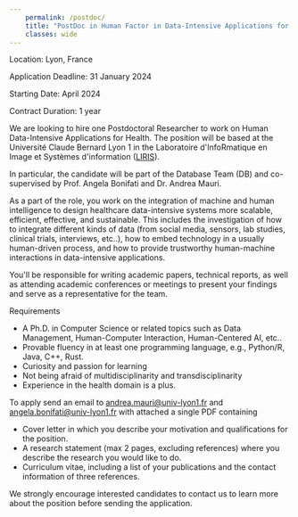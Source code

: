```yaml
---
    permalink: /postdoc/
    title: "PostDoc in Human Factor in Data-Intensive Applications for Health"
    classes: wide
---
```


Location: Lyon, France

Application Deadline:  31 January 2024 

Starting Date: April 2024

Contract Duration:  1 year 

We are looking to hire one Postdoctoral Researcher to work on Human Data-Intensive Applications for Health. The position will be based at the Université Claude Bernard Lyon 1 in the Laboratoire d'InfoRmatique en Image et Systèmes d'information ([LIRIS](https://liris.cnrs.fr/liris)).

In particular, the candidate will be part of the Database Team (DB) and co-supervised by Prof. Angela Bonifati and Dr. Andrea Mauri.

As a part of the role, you work on the integration of machine and human intelligence to design healthcare data-intensive systems more scalable, efficient, effective, and sustainable. This includes the investigation of how to integrate different kinds of data (from social media, sensors, lab studies, clinical trials, interviews, etc..), how to embed technology in a usually human-driven process, and how to provide trustworthy human-machine interactions in data-intensive applications.

You'll be responsible for writing academic papers, technical reports, as well as attending academic conferences or meetings to present your findings and serve as a representative for the team.

Requirements
- A Ph.D. in Computer Science or related topics such as Data Management, Human-Computer Interaction, Human-Centered AI, etc..
- Provable fluency in at least one programming language, e.g., Python/R, Java, C++, Rust.
- Curiosity and passion for learning
- Not being afraid of multidisciplinarity and transdisciplinarity
- Experience in the health domain is a plus.

To apply send an email to andrea.mauri@univ-lyon1.fr and angela.bonifati@univ-lyon1.fr  with attached a single PDF containing
- Cover letter in which you describe your motivation and qualifications for the position.
- A research statement (max 2 pages, excluding references) where you describe the research you would like to do.
- Curriculum vitae, including a list of your publications and the contact information of three references.

We strongly encourage interested candidates to contact us to learn more about the position before sending the application.